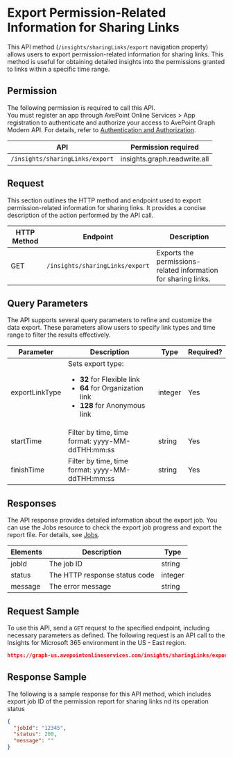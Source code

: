 # Export Permission-Related Information for Sharing Links 

This API method (`/insights/sharingLinks/export` navigation property) allows users to export permission-related information for sharing links. This method is useful for obtaining detailed insights into the permissions granted to links within a specific time range.

## Permission

The following permission is required to call this API.  
You must register an app through AvePoint Online Services > App registration to authenticate and authorize your access to AvePoint Graph Modern API. For details, refer to [Authentication and Authorization](https://learn.avepoint.com/docs/Use-AvePoint-Graph-Modern-API.html#authentication-and-authorization).

| API     | Permission required | 
|-------------------|---------------|
| `/insights/sharingLinks/export` | insights.graph.readwrite.all |


## Request

This section outlines the HTTP method and endpoint used to export permission-related information for sharing links. It provides a concise description of the action performed by the API call.

| HTTP Method | Endpoint | Description |
| --- | --- | --- |
| GET | `/insights/sharingLinks/export` | Exports the permissions-related information for sharing links. |


## Query Parameters

The API supports several query parameters to refine and customize the data export. These parameters allow users to specify link types and time range to filter the results effectively.

| Parameter | Description            | Type    | Required? |
|-----------|------------------------|---------|-----------|
| exportLinkType | Sets export type: <ul><li>**32** for Flexible link</li><li> **64** for Organization link</li><li> **128** for Anonymous link</li> | integer | Yes |   
| startTime | Filter by time, time format: yyyy-MM-ddTHH:mm:ss | string | Yes |   
| finishTime | Filter by time, time format: yyyy-MM-ddTHH:mm:ss | string | Yes | 

## Responses

The API response provides detailed information about the export job. You can use the Jobs resource to check the export job progress and export the report file. For details, see [Jobs](../exportJobs/exportJobFile.md).

| Elements	| Description	|Type|
|---|--- |---|
|jobId	 | The job ID	| string |
|status |	The HTTP response status code |	integer|
|message |	The error message |	string|



## Request Sample

To use this API, send a `GET` request to the specified endpoint, including necessary parameters as defined. The following request is an API call to the Insights for Microsoft 365 environment in the US - East region.

```json
https://graph-us.avepointonlineservices.com/insights/sharingLinks/export?exportLinkType=32&startTime=2023-01-01T00:00:00&finishTime=2023-01-31T23:59:59
```

## Response Sample

The following is a sample response for this API method, which includes export job ID of the permission report for sharing links nd its operation status 

```json
{
  "jobId": "12345",
  "status": 200,
  "message": ""
}
```